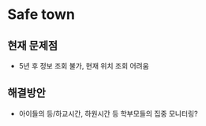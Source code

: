 # Safe town

## 현재 문제점
- 5년 후 정보 조회 불가, 현재 위치 조회 어려움

## 해결방안
- 아이들의 등/하교시간, 하원시간 등 학부모들의 집중 모니터링?





































